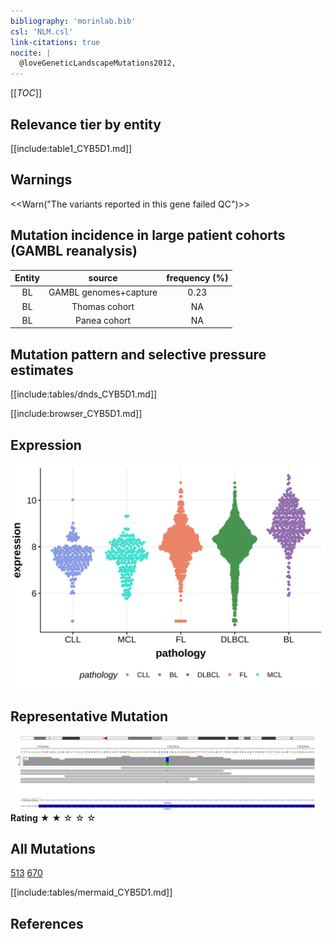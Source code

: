 ```yaml
---
bibliography: 'morinlab.bib'
csl: 'NLM.csl'
link-citations: true
nocite: |
  @loveGeneticLandscapeMutations2012, 
---
```

[[_TOC_]]





## Relevance tier by entity

[[include:table1_CYB5D1.md]]

## Warnings

<<Warn("The variants reported in this gene failed QC")>>

## Mutation incidence in large patient cohorts (GAMBL reanalysis)

|Entity|source               |frequency (%)|
|:------:|:---------------------:|:-------------:|
|BL    |GAMBL genomes+capture|0.23         |
|BL    |Thomas cohort        |  NA         |
|BL    |Panea cohort         |  NA         |

## Mutation pattern and selective pressure estimates

[[include:tables/dnds_CYB5D1.md]]




[[include:browser_CYB5D1.md]]

## Expression
![](images/gene_expression/CYB5D1_by_pathology.svg)
<!-- ORIGIN: loveGeneticLandscapeMutations2012 -->
<!-- BL: loveGeneticLandscapeMutations2012 -->

## Representative Mutation

![](primary/Love_CYB5D1.svg)
**Rating**
&starf; &starf; &star; &star; &star;


## All Mutations

[513](https://www.bcgsc.ca/downloads/morinlab/GAMBL/Love/513_reports.html)
[670](https://www.bcgsc.ca/downloads/morinlab/GAMBL/Love/670_reports.html)

[[include:tables/mermaid_CYB5D1.md]]

## References
